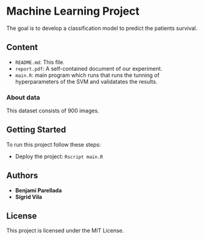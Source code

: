 # Machine Learning Project 
The goal is to develop a classification model to predict the patients survival.

## Content
* `README.md`: This file.
* `report.pdf`: A self-contained document of our experiment.
* `main.R`: main program which runs that runs the tunning of hyperparameters of the SVM and validatates the results.

### About data
This dataset consists of 900 images.


## Getting Started
To run this project follow these steps:
* Deploy the project: `Rscript main.R`

## Authors
* **Benjamí Parellada**
* **Sígrid Vila**

## License
This project is licensed under the MIT License.

